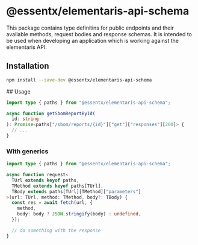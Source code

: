 # @essentx/elementaris-api-schema

This package contains type definitins for public endpoints and their available methods, request bodies and response schemas.
It is intended to be used when developing an application which is working against the elementaris API.

## Installation

```sh
npm install --save-dev @essentx/elementaris-api-schema
```

## Usage

```ts
import type { paths } from "@essentx/elementaris-api-schema";

async function getSbomReportById(
  id: string
): Promise<paths["/sbom/reports/{id}"]["get"]["responses"][200]> {
  // ...
}
```

### With generics

```ts
import type { paths } from "@essentx/elementaris-api-schema";

async function request<
  TUrl extends keyof paths,
  TMethod extends keyof paths[TUrl],
  TBody extends paths[TUrl][TMethod]["parameters"]
>(url: TUrl, method: TMethod, body?: TBody) {
  const res = await fetch(url, {
    method,
    body: body ? JSON.stringify(body) : undefined,
  });

  // do something with the response
}
```
